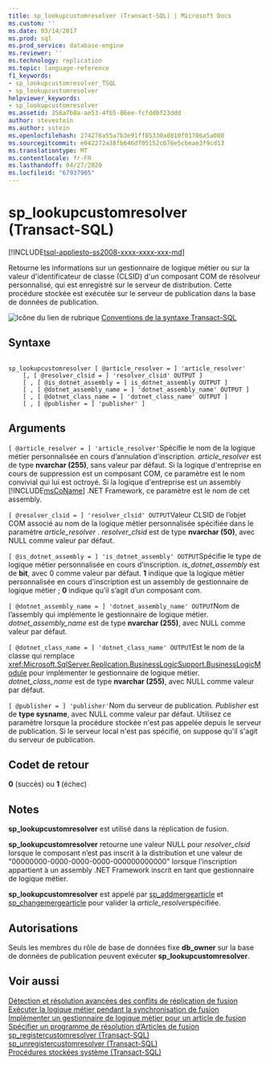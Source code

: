 ```yaml
---
title: sp_lookupcustomresolver (Transact-SQL) | Microsoft Docs
ms.custom: ''
ms.date: 03/14/2017
ms.prod: sql
ms.prod_service: database-engine
ms.reviewer: ''
ms.technology: replication
ms.topic: language-reference
f1_keywords:
- sp_lookupcustomresolver_TSQL
- sp_lookupcustomresolver
helpviewer_keywords:
- sp_lookupcustomresolver
ms.assetid: 356a7b8a-ae53-4fb5-86ee-fcfddbf23ddd
author: stevestein
ms.author: sstein
ms.openlocfilehash: 274276a55a7b3e91ff85330a0810f01786a5a080
ms.sourcegitcommit: e042272a38fb646df05152c676e5cbeae3f9cd13
ms.translationtype: MT
ms.contentlocale: fr-FR
ms.lasthandoff: 04/27/2020
ms.locfileid: "67937905"
---
```

# <a name="sp_lookupcustomresolver-transact-sql"></a>sp_lookupcustomresolver (Transact-SQL)
[!INCLUDE[tsql-appliesto-ss2008-xxxx-xxxx-xxx-md](../../includes/tsql-appliesto-ss2008-xxxx-xxxx-xxx-md.md)]

  Retourne les informations sur un gestionnaire de logique métier ou sur la valeur d'identificateur de classe (CLSID) d'un composant COM de résolveur personnalisé, qui est enregistré sur le serveur de distribution. Cette procédure stockée est exécutée sur le serveur de publication dans la base de données de publication.  
  
 ![Icône du lien de rubrique](../../database-engine/configure-windows/media/topic-link.gif "Icône du lien de rubrique") [Conventions de la syntaxe Transact-SQL](../../t-sql/language-elements/transact-sql-syntax-conventions-transact-sql.md)  
  
## <a name="syntax"></a>Syntaxe  
  
```  
  
sp_lookupcustomresolver [ @article_resolver = ] 'article_resolver'   
    [, [ @resolver_clsid = ] 'resolver_clsid' OUTPUT ]  
    [ , [ @is_dotnet_assembly = ] is_dotnet_assembly OUTPUT ]  
    [ , [ @dotnet_assembly_name = ] 'dotnet_assembly_name' OUTPUT ]  
    [ , [ @dotnet_class_name = ] 'dotnet_class_name' OUTPUT ]  
    [ , [ @publisher = ] 'publisher' ]  
```  
  
## <a name="arguments"></a>Arguments  
`[ @article_resolver = ] 'article_resolver'`Spécifie le nom de la logique métier personnalisée en cours d’annulation d’inscription. *article_resolver* est de type **nvarchar (255)**, sans valeur par défaut. Si la logique d'entreprise en cours de suppression est un composant COM, ce paramètre est le nom convivial qui lui est octroyé. Si la logique d'entreprise est un assembly [!INCLUDE[msCoName](../../includes/msconame-md.md)] .NET Framework, ce paramètre est le nom de cet assembly.  
  
`[ @resolver_clsid = ] 'resolver_clsid' OUTPUT`Valeur CLSID de l’objet COM associé au nom de la logique métier personnalisée spécifiée dans le paramètre *article_resolver* . *resolver_clsid* est de type **nvarchar (50)**, avec NULL comme valeur par défaut.  
  
`[ @is_dotnet_assembly = ] 'is_dotnet_assembly' OUTPUT`Spécifie le type de logique métier personnalisée en cours d’inscription. *is_dotnet_assembly* est de **bit**, avec 0 comme valeur par défaut. **1** indique que la logique métier personnalisée en cours d’inscription est un assembly de gestionnaire de logique métier ; **0** indique qu’il s’agit d’un composant com.  
  
`[ @dotnet_assembly_name = ] 'dotnet_assembly_name' OUTPUT`Nom de l’assembly qui implémente le gestionnaire de logique métier. *dotnet_assembly_name* est de type **nvarchar (255)**, avec NULL comme valeur par défaut.  
  
`[ @dotnet_class_name = ] 'dotnet_class_name' OUTPUT`Est le nom de la classe qui remplace <xref:Microsoft.SqlServer.Replication.BusinessLogicSupport.BusinessLogicModule> pour implémenter le gestionnaire de logique métier. *dotnet_class_name* est de type **nvarchar (255)**, avec NULL comme valeur par défaut.  
  
`[ @publisher = ] 'publisher'`Nom du serveur de publication. *Publisher* est de **type sysname**, avec NULL comme valeur par défaut. Utilisez ce paramètre lorsque la procédure stockée n'est pas appelée depuis le serveur de publication. Si le serveur local n'est pas spécifié, on suppose qu'il s'agit du serveur de publication.  
  
## <a name="return-code-values"></a>Codet de retour  
 **0** (succès) ou **1** (échec)  
  
## <a name="remarks"></a>Notes  
 **sp_lookupcustomresolver** est utilisé dans la réplication de fusion.  
  
 **sp_lookupcustomresolver** retourne une valeur NULL pour *resolver_clsid* lorsque le composant n’est pas inscrit à la distribution et une valeur de "00000000-0000-0000-0000-000000000000" lorsque l’inscription appartient à un assembly .NET Framework inscrit en tant que gestionnaire de logique métier.  
  
 **sp_lookupcustomresolver** est appelé par [sp_addmergearticle](../../relational-databases/system-stored-procedures/sp-addmergearticle-transact-sql.md) et [sp_changemergearticle](../../relational-databases/system-stored-procedures/sp-changemergearticle-transact-sql.md) pour valider la *article_resolver*spécifiée.  
  
## <a name="permissions"></a>Autorisations  
 Seuls les membres du rôle de base de données fixe **db_owner** sur la base de données de publication peuvent exécuter **sp_lookupcustomresolver**.  
  
## <a name="see-also"></a>Voir aussi  
 [Détection et résolution avancées des conflits de réplication de fusion](../../relational-databases/replication/merge/advanced-merge-replication-conflict-detection-and-resolution.md)   
 [Exécuter la logique métier pendant la synchronisation de fusion](../../relational-databases/replication/merge/execute-business-logic-during-merge-synchronization.md)   
 [Implémenter un gestionnaire de logique métier pour un article de fusion](../../relational-databases/replication/implement-a-business-logic-handler-for-a-merge-article.md)   
 [Spécifier un programme de résolution d’Articles de fusion](../../relational-databases/replication/publish/specify-a-merge-article-resolver.md)   
 [sp_registercustomresolver &#40;Transact-SQL&#41;](../../relational-databases/system-stored-procedures/sp-registercustomresolver-transact-sql.md)   
 [sp_unregistercustomresolver &#40;Transact-SQL&#41;](../../relational-databases/system-stored-procedures/sp-unregistercustomresolver-transact-sql.md)   
 [Procédures stockées système &#40;Transact-SQL&#41;](../../relational-databases/system-stored-procedures/system-stored-procedures-transact-sql.md)  
  
  
